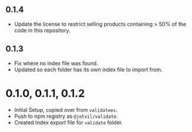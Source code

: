 ## 0.1.4

- Update the license to restrict selling products containing > 50% of the code in this repository.

## 0.1.3

- Fix where no index file was found.
- Updated so each folder has its own index file to import from.

# 0.1.0, 0.1.1, 0.1.2

- Initial Setup, copied over from `validatees`.
- Push to npm registry as `@jetvil/validate`.
- Created Index export file for `validate` folder.
